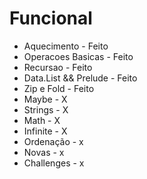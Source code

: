 # Funcional
* Aquecimento          -    Feito
* Operacoes Basicas    -    Feito
* Recursao             -    Feito
* Data.List && Prelude -    Feito
* Zip e Fold           -    Feito
* Maybe                -    X
* Strings              -    X
* Math                 -    X
* Infinite             -    X
* Ordenação            -    x
* Novas                -    x
* Challenges           -    x